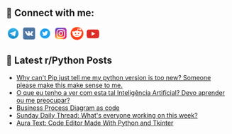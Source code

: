 ## 🔎 Connect with me:
[<img src="https://github.com/bullbesh/bullbesh/blob/main/images/Telegram.png" width="32" height="32" />](https://t.me/bullbesh)
[<img src="https://github.com/bullbesh/bullbesh/blob/main/images/VK.png" width="32" height="32" />](https://vk.com/bullbesh)
[<img src="https://github.com/bullbesh/bullbesh/blob/main/images/Twitter.png" width="32" height="32" />](https://twitter.com/bullbesh1)
[<img src="https://github.com/bullbesh/bullbesh/blob/main/images/Instagram.png" width="32" height="32" />](https://www.instagram.com/bullbesh)
[<img src="https://github.com/bullbesh/bullbesh/blob/main/images/Reddit.png" width="32" height="32" />](https://www.reddit.com/user/bullbesh)
[<img src="https://github.com/bullbesh/bullbesh/blob/main/images/YouTube.png" width="32" height="32" />](https://www.youtube.com/channel/UCtfjRs6uzgq5mfm8S06WTcg)

## 📕 Latest r/Python Posts
<!-- BLOG-POST-LIST:START -->
- [Why can&#39;t Pip just tell me my python version is too new? Someone please make this make sense to me.](https://www.reddit.com/r/Python/comments/11c69yz/why_cant_pip_just_tell_me_my_python_version_is/)
- [O que eu tenho a ver com esta tal Inteligência Artificial? Devo aprender ou me preocupar?](https://www.reddit.com/r/Python/comments/11c25cj/o_que_eu_tenho_a_ver_com_esta_tal_inteligência/)
- [Business Process Diagram as code](https://www.reddit.com/r/Python/comments/11c13xj/business_process_diagram_as_code/)
- [Sunday Daily Thread: What&#39;s everyone working on this week?](https://www.reddit.com/r/Python/comments/11bzuxb/sunday_daily_thread_whats_everyone_working_on/)
- [Aura Text: Code Editor Made With Python and Tkinter](https://www.reddit.com/r/Python/comments/11bqz4n/aura_text_code_editor_made_with_python_and_tkinter/)
<!-- BLOG-POST-LIST:END -->
